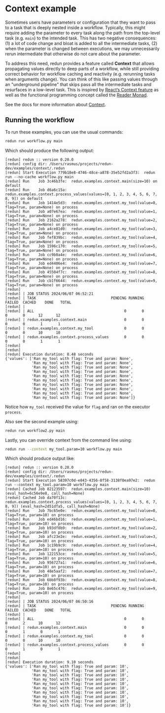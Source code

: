 # Context example

Sometimes users have parameters or configuration that they want to pass to a task that is deeply nested inside a workflow. Typically, this might require adding the parameter to every task along the path from the top-level task (e.g. `main`) to the intended task. This has two negative consequences: (1) a lot of code change and bloat is added to all the intermediate tasks, (2) when the parameter is changed between executions, we may unnecessarily rerun intermediate that otherwise do not care about the parameter.

To address this need, redun provides a feature called **Context** that allows propagating values directly to deep parts of a workflow, while still providing correct behavior for workflow caching and reactivity (e.g. rerunning tasks when arguments change). You can think of this like passing values through an "underground pipeline" that skips pass all the intermediate tasks and resurfaces in a low-level task. This is inspired by [React’s Context feature](https://reactjs.org/docs/context.html) as well as the functional programming concept called the [Reader Monad](https://hackage.haskell.org/package/mtl-2.2.2/docs/Control-Monad-Reader.html).

See the docs for more information about [Context](https://insitro.github.io/redun/context.html).

## Running the workflow

To run these examples, you can use the usual commands:


```sh
redun run workflow.py main
```

Which should produce the following output:

```
[redun] redun :: version 0.20.0
[redun] config dir: /Users/rasmus/projects/redun-dev/examples/context/.redun
[redun] Start Execution 779b18e8-4746-48ce-a878-35e52fd2a3f3:  redun run --no-cache workflow.py main
[redun] Run    Job 3c46b3fe:  redun.examples.context.main(size=10) on default
[redun] Run    Job d6a6c15a:  redun.examples.context.process_values(values=[0, 1, 2, 3, 4, 5, 6, 7, 8, 9]) on default
[redun] Run    Job 1414e5d3:  redun.examples.context.my_tool(value=0, flag=True, param=None) on process
[redun] Run    Job a07e67ea:  redun.examples.context.my_tool(value=1, flag=True, param=None) on process
[redun] Run    Job 2162a278:  redun.examples.context.my_tool(value=2, flag=True, param=None) on process
[redun] Run    Job a4ce81d0:  redun.examples.context.my_tool(value=3, flag=True, param=None) on process
[redun] Run    Job fef839bc:  redun.examples.context.my_tool(value=4, flag=True, param=None) on process
[redun] Run    Job 1596c170:  redun.examples.context.my_tool(value=5, flag=True, param=None) on process
[redun] Run    Job cc9b0a4e:  redun.examples.context.my_tool(value=6, flag=True, param=None) on process
[redun] Run    Job ed4406e4:  redun.examples.context.my_tool(value=7, flag=True, param=None) on process
[redun] Run    Job 45504f7c:  redun.examples.context.my_tool(value=8, flag=True, param=None) on process
[redun] Run    Job cb1f6644:  redun.examples.context.my_tool(value=9, flag=True, param=None) on process
[redun]
[redun] | JOB STATUS 2024/06/07 06:52:21
[redun] | TASK                                  PENDING RUNNING  FAILED  CACHED    DONE   TOTAL
[redun] |
[redun] | ALL                                         0       0       0       0      12      12
[redun] | redun.examples.context.main                 0       0       0       0       1       1
[redun] | redun.examples.context.my_tool              0       0       0       0      10      10
[redun] | redun.examples.context.process_values       0       0       0       0       1       1
[redun]
[redun]
[redun] Execution duration: 8.48 seconds
{'values': ['Ran my_tool with flag: True and param: None',
            'Ran my_tool with flag: True and param: None',
            'Ran my_tool with flag: True and param: None',
            'Ran my_tool with flag: True and param: None',
            'Ran my_tool with flag: True and param: None',
            'Ran my_tool with flag: True and param: None',
            'Ran my_tool with flag: True and param: None',
            'Ran my_tool with flag: True and param: None',
            'Ran my_tool with flag: True and param: None',
            'Ran my_tool with flag: True and param: None']}
```

Notice how `my_tool` received the value for `flag` and ran on the executor `process`.

Also see the second example using:

```sh
redun run workflow2.py main
```

Lastly, you can override context from the command line using:

```sh
redun run --context my_tool.param=10 workflow.py main
```

Which should produce output like:

```
[redun] redun :: version 0.20.0
[redun] config dir: /Users/rasmus/projects/redun-dev/examples/context/.redun
[redun] Start Execution 58397c0d-e843-4356-8f58-3138f0ea97e2:  redun run --context my_tool.param=10 workflow.py main
[redun] Cached Job 82123597:  redun.examples.context.main(size=10) (eval_hash=6c56e9e8, call_hash=None)
[redun] Cached Job da70f13c:  redun.examples.context.process_values(values=[0, 1, 2, 3, 4, 5, 6, 7, 8, 9]) (eval_hash=2d51dfa5, call_hash=None)
[redun] Run    Job 7bc65e0e:  redun.examples.context.my_tool(value=0, flag=True, param=10) on process
[redun] Run    Job ed46bd16:  redun.examples.context.my_tool(value=1, flag=True, param=10) on process
[redun] Run    Job b93df8b9:  redun.examples.context.my_tool(value=2, flag=True, param=10) on process
[redun] Run    Job afc23e2e:  redun.examples.context.my_tool(value=3, flag=True, param=10) on process
[redun] Run    Job 1c19b9c9:  redun.examples.context.my_tool(value=4, flag=True, param=10) on process
[redun] Run    Job 122153ce:  redun.examples.context.my_tool(value=5, flag=True, param=10) on process
[redun] Run    Job 956727a1:  redun.examples.context.my_tool(value=6, flag=True, param=10) on process
[redun] Run    Job 48e5aaf2:  redun.examples.context.my_tool(value=7, flag=True, param=10) on process
[redun] Run    Job 6bb8f93b:  redun.examples.context.my_tool(value=8, flag=True, param=10) on process
[redun] Run    Job 8e65c476:  redun.examples.context.my_tool(value=9, flag=True, param=10) on process
[redun]
[redun] | JOB STATUS 2024/06/07 06:50:16
[redun] | TASK                                  PENDING RUNNING  FAILED  CACHED    DONE   TOTAL
[redun] |
[redun] | ALL                                         0       0       0       2      10      12
[redun] | redun.examples.context.main                 0       0       0       1       0       1
[redun] | redun.examples.context.my_tool              0       0       0       0      10      10
[redun] | redun.examples.context.process_values       0       0       0       1       0       1
[redun]
[redun]
[redun] Execution duration: 9.10 seconds
{'values': ['Ran my_tool with flag: True and param: 10',
            'Ran my_tool with flag: True and param: 10',
            'Ran my_tool with flag: True and param: 10',
            'Ran my_tool with flag: True and param: 10',
            'Ran my_tool with flag: True and param: 10',
            'Ran my_tool with flag: True and param: 10',
            'Ran my_tool with flag: True and param: 10',
            'Ran my_tool with flag: True and param: 10',
            'Ran my_tool with flag: True and param: 10',
            'Ran my_tool with flag: True and param: 10']}
```
